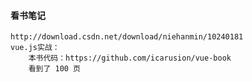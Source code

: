 #### 看书笔记
    http://download.csdn.net/download/niehanmin/10240181
    vue.js实战：
        本书代码：https://github.com/icarusion/vue-book  
        看到了 100 页












        